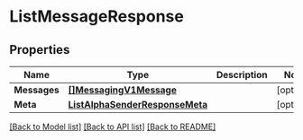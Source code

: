 # ListMessageResponse

## Properties

Name | Type | Description | Notes
------------ | ------------- | ------------- | -------------
**Messages** | [**[]MessagingV1Message**](MessagingV1Message.md) |  |[optional] 
**Meta** | [**ListAlphaSenderResponseMeta**](ListAlphaSenderResponseMeta.md) |  |[optional] 

[[Back to Model list]](../README.md#documentation-for-models) [[Back to API list]](../README.md#documentation-for-api-endpoints) [[Back to README]](../README.md)


